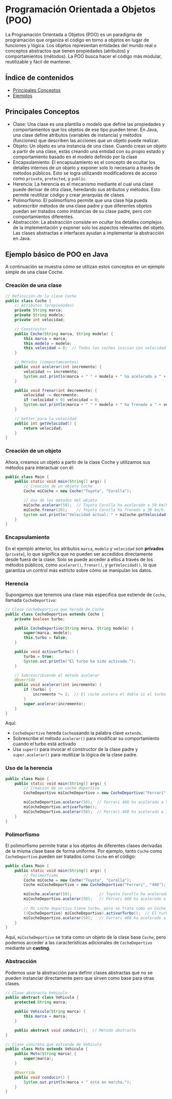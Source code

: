 # Programación Orientada a Objetos (POO)
La Programación Orientada a Objetos (POO) es un paradigma de programación que organiza el código en torno a objetos en lugar de funciones y lógica. Los objetos representan entidades del mundo real o conceptos abstractos que tienen propiedades (atributos) y comportamientos (métodos). La POO busca hacer el código más modular, reutilizable y fácil de mantener.

## Índice de contenidos
* [Principales Conceptos](#principales-conceptos)
* [Ejemplos](#ejemplo-básico-de-poo-en-java)

## Principales Conceptos

- Clase: Una clase es una plantilla o modelo que define las propiedades y comportamientos que los objetos de ese tipo pueden tener. En Java, una clase define atributos (variables de instancia) y métodos (funciones) que describen las acciones que un objeto puede realizar.
- Objeto: Un objeto es una instancia de una clase. Cuando creas un objeto a partir de una clase, estás creando una entidad con su propio estado y comportamiento basado en el modelo definido por la clase
- Encapsulamiento: El encapsulamiento es el concepto de ocultar los detalles internos de un objeto y exponer solo lo necesario a través de métodos públicos. Esto se logra utilizando modificadores de acceso como `private`, `protected`, y `public`.
- Herencia: La herencia es el mecanismo mediante el cual una clase puede derivar de otra clase, heredando sus atributos y métodos. Esto permite reutilizar código y crear jerarquías de clases.
- Polimorfismo: El polimorfismo permite que una clase hija pueda sobrescribir métodos de una clase padre y que diferentes objetos puedan ser tratados como instancias de su clase padre, pero con comportamientos diferentes.
- Abstracción: La abstracción consiste en ocultar los detalles complejos de la implementación y exponer solo los aspectos relevantes del objeto. Las clases abstractas e interfaces ayudan a implementar la abstracción en Java.

## Ejemplo básico de POO en Java
A continuación se muestra cómo se utilizan estos conceptos en un ejemplo simple de una clase Coche.

### Creación de una clase
```java
// Definición de la clase Coche
public class Coche {
    // Atributos (propiedades)
    private String marca;
    private String modelo;
    private int velocidad;

    // Constructor
    public Coche(String marca, String modelo) {
        this.marca = marca;
        this.modelo = modelo;
        this.velocidad = 0;  // Todos los coches inician con velocidad 0
    }

    // Métodos (comportamientos)
    public void acelerar(int incremento) {
        velocidad += incremento;
        System.out.println(marca + " " + modelo + " ha acelerado a " + velocidad + " km/h.");
    }

    public void frenar(int decremento) {
        velocidad -= decremento;
        if (velocidad < 0) velocidad = 0;
        System.out.println(marca + " " + modelo + " ha frenado a " + velocidad + " km/h.");
    }

    // Getter para la velocidad
    public int getVelocidad() {
        return velocidad;
    }
}
```


### Creación de un objeto
Ahora, creamos un objeto a partir de la clase Coche y utilizamos sus métodos para interactuar con él:
```java
public class Main {
    public static void main(String[] args) {
        // Creación de un objeto Coche
        Coche miCoche = new Coche("Toyota", "Corolla");

        // Uso de los métodos del objeto
        miCoche.acelerar(50);  // Toyota Corolla ha acelerado a 50 km/h.
        miCoche.frenar(20);    // Toyota Corolla ha frenado a 30 km/h.
        System.out.println("Velocidad actual: " + miCoche.getVelocidad() + " km/h.");
    }
}
```

### Encapsulamiento
En el ejemplo anterior, los atributos `marca`, `modelo` y `velocidad` son **privados** (`private`), lo que significa que no pueden ser accedidos directamente desde fuera de la clase. Solo se puede acceder a ellos a través de los métodos públicos, como `acelerar()`, `frenar()`, y `getVelocidad()`, lo que garantiza un control más estricto sobre cómo se manipulan los datos.

### Herencia
Supongamos que tenemos una clase más específica que extiende de `Coche`, llamada `CocheDeportivo`:
```java
// Clase CocheDeportivo que hereda de Coche
public class CocheDeportivo extends Coche {
    private boolean turbo;

    public CocheDeportivo(String marca, String modelo) {
        super(marca, modelo);
        this.turbo = false;
    }

    public void activarTurbo() {
        turbo = true;
        System.out.println("El turbo ha sido activado.");
    }

    // Sobrescribiendo el método acelerar
    @Override
    public void acelerar(int incremento) {
        if (turbo) {
            incremento *= 2;  // El coche acelera el doble si el turbo está activado
        }
        super.acelerar(incremento);
    }
}
```
Aquí:
- `CocheDeportivo` hereda `Coche`usando la palabra clave `extends`.
- Sobrescribe el método `acelerar()` para modificar su comportamiento cuando el turbo está activado
- Usa `super()` para invocar el constructor de la clase padre y `super.acelerar()` para reutilizar la lógica de la clase padre.

### Uso de la herencia
```java
public class Main {
    public static void main(String[] args) {
        // Creación de un coche deportivo
        CocheDeportivo miCocheDeportivo = new CocheDeportivo("Ferrari", "488");

        miCocheDeportivo.acelerar(50);  // Ferrari 488 ha acelerado a 50 km/h.
        miCocheDeportivo.activarTurbo();
        miCocheDeportivo.acelerar(50);  // Ferrari 488 ha acelerado a 150 km/h.
    }
}
```

### Polimorfismo
El polimorfismo permite tratar a los objetos de diferentes clases derivadas de la misma clase base de forma uniforme. Por ejemplo, tanto `Coche` como `CocheDeportivo` pueden ser tratados como `Coche` en el código:

```java
public class Main {
    public static void main(String[] args) {
        // Polimorfismo
        Coche miCoche = new Coche("Toyota", "Corolla");
        Coche miCocheDeportivo = new CocheDeportivo("Ferrari", "488");

        miCoche.acelerar(50);            // Toyota Corolla ha acelerado a 50 km/h.
        miCocheDeportivo.acelerar(50);   // Ferrari 488 ha acelerado a 50 km/h.
        
        // Mi coche deportivo tiene turbo, pero se trata como un Coche
        ((CocheDeportivo) miCocheDeportivo).activarTurbo();  // El turbo ha sido activado.
        miCocheDeportivo.acelerar(50);   // Ferrari 488 ha acelerado a 150 km/h.
    }
}
```
Aquí, `miCocheDeportivo` se trata como un objeto de la clase base `Coche`, pero podemos acceder a las características adicionales de `CocheDeportivo` mediante un **casting**.

### Abstracción
Podemos usar la abstracción para definir clases abstractas que no se pueden instanciar directamente pero que sirven como base para otras clases.
```java
// Clase abstracta Vehiculo
public abstract class Vehiculo {
    protected String marca;

    public Vehiculo(String marca) {
        this.marca = marca;
    }

    public abstract void conducir();  // Método abstracto
}

// Clase concreta que extiende de Vehiculo
public class Moto extends Vehiculo {
    public Moto(String marca) {
        super(marca);
    }

    @Override
    public void conducir() {
        System.out.println(marca + " está en marcha.");
    }
}
```